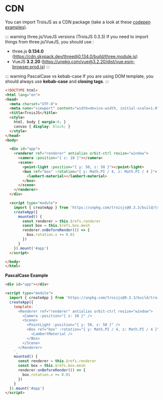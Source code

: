# CDN

You can import TroisJS as a CDN package (take a look at these [codepen examples](https://codepen.io/collection/AxoWoz)).

::: warning three.js/VueJS versions (TroisJS 0.3.3)
If you need to import things from three.js/VueJS, you should use :
- three.js **0.134.0** (https://cdn.skypack.dev/three@0.134.0/build/three.module.js)
- VueJS **3.2.20** (https://unpkg.com/vue@3.2.20/dist/vue.esm-browser.prod.js)
:::

::: warning PascalCase vs kebab-case
If you are using DOM template, you should always use **kebab-case** and **closing tags**.
:::

```html
<!DOCTYPE html>
<html lang="en">
<head>
  <meta charset="UTF-8">
  <meta name="viewport" content="width=device-width, initial-scale=1.0">
  <title>TroisJS</title>
  <style>
    html, body { margin:0; }
    canvas { display: block; }
  </style>
</head>
<body>

  <div id="app">
    <renderer ref="renderer" antialias orbit-ctrl resize="window">
      <camera :position="{ z: 10 }"></camera>
      <scene>
        <point-light :position="{ y: 50, z: 50 }"></point-light>
        <box ref="box" :rotation="{ y: Math.PI / 4, z: Math.PI / 4 }">
          <lambert-material></lambert-material>
        </box>
      </scene>
    </renderer>
  </div>

  <script type="module">
    import { createApp } from 'https://unpkg.com/troisjs@0.3.3/build/trois.module.cdn.min.js';
    createApp({
      mounted() {
        const renderer = this.$refs.renderer
        const box = this.$refs.box.mesh
        renderer.onBeforeRender(() => {
          box.rotation.x += 0.01
        })
      }
    }).mount('#app')
  </script>

</body>
</html>
```

**PascalCase Example**

```html
<div id="app"></div>

<script type="module">
  import { createApp } from 'https://unpkg.com/troisjs@0.3.3/build/trois.module.cdn.min.js';
  createApp({
    template: `
      <Renderer ref="renderer" antialias orbit-ctrl resize="window">
        <Camera :position="{ z: 10 }" />
        <Scene>
          <PointLight :position="{ y: 50, z: 50 }" />
          <Box ref="box" :rotation="{ y: Math.PI / 4, z: Math.PI / 4 }">
            <LambertMaterial />
          </Box>
        </Scene>
      </Renderer>
    `,
    mounted() {
      const renderer = this.$refs.renderer
      const box = this.$refs.box.mesh
      renderer.onBeforeRender(() => {
        box.rotation.x += 0.01
      })
    }
  }).mount('#app')
</script>
```
